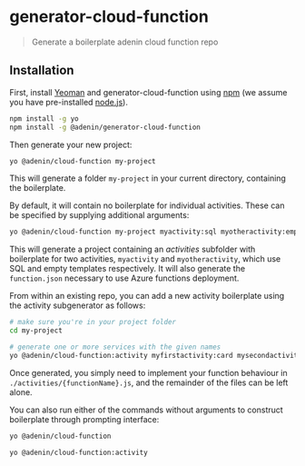 # generator-cloud-function
> Generate a boilerplate adenin cloud function repo

## Installation

First, install [Yeoman](http://yeoman.io) and generator-cloud-function using [npm](https://www.npmjs.com/) (we assume you have pre-installed [node.js](https://nodejs.org/)).

```bash
npm install -g yo
npm install -g @adenin/generator-cloud-function
```

Then generate your new project:

```bash
yo @adenin/cloud-function my-project
```

This will generate a folder `my-project` in your current directory, containing the boilerplate.

By default, it will contain no boilerplate for individual activities. These can be specified by supplying additional arguments:

```bash
yo @adenin/cloud-function my-project myactivity:sql myotheractivity:empty
```

This will generate a project containing an _activities_ subfolder with boilerplate for two activities, `myactivity` and `myotheractivity`, which use SQL and empty templates respectively. It will also generate the `function.json` necessary to use Azure functions deployment.

From within an existing repo, you can add a new activity boilerplate using the activity subgenerator as follows:

```bash
# make sure you're in your project folder
cd my-project 

# generate one or more services with the given names
yo @adenin/cloud-function:activity myfirstactivity:card mysecondactivity:sql
```

Once generated, you simply need to implement your function behaviour in `./activities/{functionName}.js`, and the remainder of the files can be left alone.

You can also run either of the commands without arguments to construct boilerplate through prompting interface:

```bash
yo @adenin/cloud-function

yo @adenin/cloud-function:activity
```

